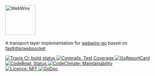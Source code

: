 <!-- HEADER -->
<a href="https://github.com/qbeon/webwire-go"><img src="https://cdn.rawgit.com/qbeon/webwire-go/c7c2c74e/docs/img/webwire_logo.svg" alt="WebWire" width="96"></a>
<br>
<br>
A transport layer implementation for [webwire-go](https://github.com/qbeon/webwire-go) based on [fasthttp/websocket](https://github.com/fasthttp/websocket)

<a href="https://travis-ci.org/qbeon/webwire-go-fasthttp">
	<img src="https://travis-ci.org/qbeon/webwire-go-fasthttp.svg?branch=master" alt="Travis CI: build status">
</a>
<a href="https://coveralls.io/github/qbeon/webwire-go-fasthttp?branch=master">
	<img src="https://coveralls.io/repos/github/qbeon/webwire-go-fasthttp/badge.svg?branch=master" alt="Coveralls: Test Coverage">
</a>
<a href="https://goreportcard.com/report/github.com/qbeon/webwire-go-fasthttp">
	<img src="https://goreportcard.com/badge/github.com/qbeon/webwire-go-fasthttp" alt="GoReportCard">
</a>
<a href="https://codebeat.co/projects/github-com-qbeon-webwire-go-fasthttp-master">
	<img src="https://codebeat.co/badges/809181da-797c-4cdd-bb23-d0324935f3b0" alt="CodeBeat: Status">
</a>
<a href="https://codeclimate.com/github/qbeon/webwire-go-fasthttp/maintainability">
	<img src="https://api.codeclimate.com/v1/badges/243a45cacec7d850c64d/maintainability" alt="CodeClimate: Maintainability">
</a>
<br>
<a href="https://opensource.org/licenses/MIT">
	<img src="https://img.shields.io/badge/License-MIT-green.svg" alt="Licence: MIT">
</a>
<a href="https://godoc.org/github.com/qbeon/webwire-go-fasthttp">
	<img src="https://godoc.org/github.com/qbeon/webwire-go-fasthttp?status.svg" alt="GoDoc">
</a>
<br>

